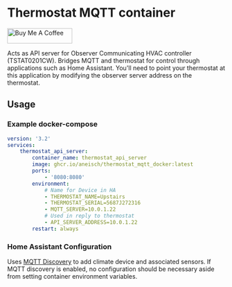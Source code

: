# Thermostat MQTT container
<a href="https://www.buymeacoffee.com/aneisch" target="_blank"><img src="https://cdn.buymeacoffee.com/buttons/default-black.png" width="150px" height="35px" alt="Buy Me A Coffee" style="height: 35px !important;width: 150px !important;" ></a><br>

Acts as API server for Observer Communicating HVAC controller (TSTAT0201CW). Bridges MQTT and thermostat for control through applications such as Home Assistant. You'll need to point your thermostat at this application by modifying the observer server address on the thermostat.

## Usage

### Example docker-compose

```yaml
version: '3.2'
services:
    thermostat_api_server:
        container_name: thermostat_api_server
        image: ghcr.io/aneisch/thermostat_mqtt_docker:latest
        ports:
            - '8080:8080'
        environment:
            # Name for Device in HA
            - THERMOSTAT_NAME=Upstairs
            - THERMOSTAT_SERIAL=5687J272316
            - MQTT_SERVER=10.0.1.22
            # Used in reply to thermostat
            - API_SERVER_ADDRESS=10.0.1.22 
        restart: always
```
### Home Assistant Configuration

Uses [MQTT Discovery](https://www.home-assistant.io/docs/mqtt/discovery/) to add climate device and associated sensors. If MQTT discovery is enabled, no configuration should be necessary aside from setting container environment variables.  

